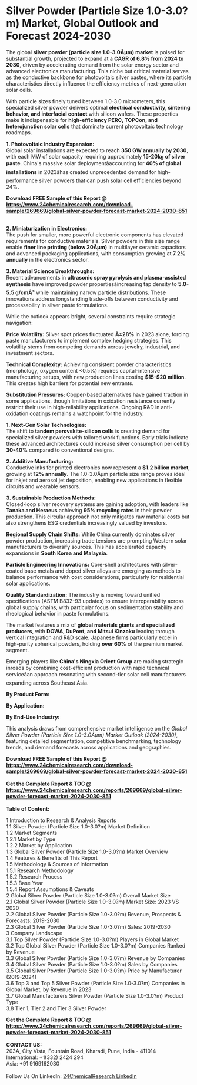 <h1>Silver Powder (Particle Size 1.0-3.0?m) Market, Global Outlook and Forecast 2024-2030</h1><p>The global <strong>silver powder (particle size 1.0-3.0Âµm) market</strong> is poised for substantial growth, projected to expand at a <strong>CAGR of 6.8% from 2024 to 2030</strong>, driven by accelerating demand from the solar energy sector and advanced electronics manufacturing. This niche but critical material serves as the conductive backbone for photovoltaic silver pastes, where its particle characteristics directly influence the efficiency metrics of next-generation solar cells.</p><p>With particle sizes finely tuned between 1.0-3.0 micrometers, this specialized silver powder delivers optimal <strong>electrical conductivity, sintering behavior, and interfacial contact</strong> with silicon wafers. These properties make it indispensable for <strong>high-efficiency PERC, TOPCon, and heterojunction solar cells</strong> that dominate current photovoltaic technology roadmaps.</p><p><strong>1. Photovoltaic Industry Expansion:</strong><br>
Global solar installations are expected to reach <strong>350 GW annually by 2030</strong>, with each MW of solar capacity requiring approximately <strong>15-20kg of silver paste</strong>. China's massive solar deploymentâaccounting for <strong>40% of global installations</strong> in 2023âhas created unprecedented demand for high-performance silver powders that can push solar cell efficiencies beyond 24%.</p><div><b>Download FREE Sample of this Report @ 
            <a href="https://www.24chemicalresearch.com/download-sample/269669/global-silver-powder-forecast-market-2024-2030-851">
            https://www.24chemicalresearch.com/download-sample/269669/global-silver-powder-forecast-market-2024-2030-851</a></b></div><br><p><strong>2. Miniaturization in Electronics:</strong><br>
The push for smaller, more powerful electronic components has elevated requirements for conductive materials. Silver powders in this size range enable <strong>finer line printing (below 20Âµm)</strong> in multilayer ceramic capacitors and advanced packaging applications, with consumption growing at <strong>7.2% annually</strong> in the electronics sector.</p><p><strong>3. Material Science Breakthroughs:</strong><br>
Recent advancements in <strong>ultrasonic spray pyrolysis and plasma-assisted synthesis</strong> have improved powder propertiesâincreasing tap density to <strong>5.0-5.5 g/cmÂ³</strong> while maintaining narrow particle distributions. These innovations address longstanding trade-offs between conductivity and processability in silver paste formulations.</p><p>While the outlook appears bright, several constraints require strategic navigation:</p><p><strong>Price Volatility:</strong> Silver spot prices fluctuated <strong>Â±28%</strong> in 2023 alone, forcing paste manufacturers to implement complex hedging strategies. This volatility stems from competing demands across jewelry, industrial, and investment sectors.</p><p><strong>Technical Complexity:</strong> Achieving consistent powder characteristics (morphology, oxygen content &lt;0.5%) requires capital-intensive manufacturing setups, with new production lines costing <strong>$15-$20 million</strong>. This creates high barriers for potential new entrants.</p><p><strong>Substitution Pressures:</strong> Copper-based alternatives have gained traction in some applications, though limitations in oxidation resistance currently restrict their use in high-reliability applications. Ongoing R&amp;D in anti-oxidation coatings remains a watchpoint for the industry.</p><p><strong>1. Next-Gen Solar Technologies:</strong><br>
The shift to <strong>tandem perovskite-silicon cells</strong> is creating demand for specialized silver powders with tailored work functions. Early trials indicate these advanced architectures could increase silver consumption per cell by <strong>30-40%</strong> compared to conventional designs.</p><p><strong>2. Additive Manufacturing:</strong><br>
Conductive inks for printed electronics now represent a <strong>$1.2 billion market</strong>, growing at <strong>12% annually</strong>. The 1.0-3.0Âµm particle size range proves ideal for inkjet and aerosol jet deposition, enabling new applications in flexible circuits and wearable sensors.</p><p><strong>3. Sustainable Production Methods:</strong><br>
Closed-loop silver recovery systems are gaining adoption, with leaders like <strong>Tanaka and Heraeus</strong> achieving <strong>95% recycling rates</strong> in their powder production. This circular approach not only mitigates raw material costs but also strengthens ESG credentials increasingly valued by investors.</p><p><strong>Regional Supply Chain Shifts:</strong> While China currently dominates silver powder production, increasing trade tensions are prompting Western solar manufacturers to diversify sources. This has accelerated capacity expansions in <strong>South Korea and Malaysia</strong>.</p><p><strong>Particle Engineering Innovations:</strong> Core-shell architectures with silver-coated base metals and doped silver alloys are emerging as methods to balance performance with cost considerations, particularly for residential solar applications.</p><p><strong>Quality Standardization:</strong> The industry is moving toward unified specifications (ASTM B832-93 updates) to ensure interoperability across global supply chains, with particular focus on sedimentation stability and rheological behavior in paste formulations.</p><p>The market features a mix of <strong>global materials giants and specialized producers</strong>, with <strong>DOWA, DuPont, and Mitsui Kinzoku</strong> leading through vertical integration and R&amp;D scale. Japanese firms particularly excel in high-purity spherical powders, holding <strong>over 60%</strong> of the premium market segment.</p><p>Emerging players like <strong>China's Ningxia Orient Group</strong> are making strategic inroads by combining cost-efficient production with rapid technical serviceâan approach resonating with second-tier solar cell manufacturers expanding across Southeast Asia.</p><p><strong>By Product Form:</strong></p><p><strong>By Application:</strong></p><p><strong>By End-Use Industry:</strong></p><p>This analysis draws from comprehensive market intelligence on the <em>Global Silver Powder (Particle Size 1.0-3.0Âµm) Market Outlook (2024-2030)</em>, featuring detailed segmentation, competitive benchmarking, technology trends, and demand forecasts across applications and geographies.</p><div><b>Download FREE Sample of this Report @ 
            <a href="https://www.24chemicalresearch.com/download-sample/269669/global-silver-powder-forecast-market-2024-2030-851">
            https://www.24chemicalresearch.com/download-sample/269669/global-silver-powder-forecast-market-2024-2030-851</a></b></div><br><div><b>Get the Complete Report & TOC @ 
            <a href="https://www.24chemicalresearch.com/reports/269669/global-silver-powder-forecast-market-2024-2030-851">
            https://www.24chemicalresearch.com/reports/269669/global-silver-powder-forecast-market-2024-2030-851</a></b></div><br>
            <b>Table of Content:</b><p>1 Introduction to Research & Analysis Reports<br />
    1.1 Silver Powder (Particle Size 1.0-3.0?m) Market Definition<br />
    1.2 Market Segments<br />
        1.2.1 Market by Type<br />
        1.2.2 Market by Application<br />
    1.3 Global Silver Powder (Particle Size 1.0-3.0?m) Market Overview<br />
    1.4 Features & Benefits of This Report<br />
    1.5 Methodology & Sources of Information<br />
        1.5.1 Research Methodology<br />
        1.5.2 Research Process<br />
        1.5.3 Base Year<br />
        1.5.4 Report Assumptions & Caveats<br />
2 Global Silver Powder (Particle Size 1.0-3.0?m) Overall Market Size<br />
    2.1 Global Silver Powder (Particle Size 1.0-3.0?m) Market Size: 2023 VS 2030<br />
    2.2 Global Silver Powder (Particle Size 1.0-3.0?m) Revenue, Prospects & Forecasts: 2019-2030<br />
    2.3 Global Silver Powder (Particle Size 1.0-3.0?m) Sales: 2019-2030<br />
3 Company Landscape<br />
    3.1 Top Silver Powder (Particle Size 1.0-3.0?m) Players in Global Market<br />
    3.2 Top Global Silver Powder (Particle Size 1.0-3.0?m) Companies Ranked by Revenue<br />
    3.3 Global Silver Powder (Particle Size 1.0-3.0?m) Revenue by Companies<br />
    3.4 Global Silver Powder (Particle Size 1.0-3.0?m) Sales by Companies<br />
    3.5 Global Silver Powder (Particle Size 1.0-3.0?m) Price by Manufacturer (2019-2024)<br />
    3.6 Top 3 and Top 5 Silver Powder (Particle Size 1.0-3.0?m) Companies in Global Market, by Revenue in 2023<br />
    3.7 Global Manufacturers Silver Powder (Particle Size 1.0-3.0?m) Product Type<br />
    3.8 Tier 1, Tier 2 and Tier 3 Silver Powder </p><div><b>Get the Complete Report & TOC @ 
            <a href="https://www.24chemicalresearch.com/reports/269669/global-silver-powder-forecast-market-2024-2030-851">
            https://www.24chemicalresearch.com/reports/269669/global-silver-powder-forecast-market-2024-2030-851</a></b></div><br><b>CONTACT US:</b><br>
            203A, City Vista, Fountain Road, Kharadi, Pune, India - 411014<br>
            International: +1(332) 2424 294<br>
            Asia: +91 9169162030 <br><br>
            Follow Us On LinkedIn: <a href="https://www.linkedin.com/company/24chemicalresearch/">24ChemicalResearch LinkedIn</a>